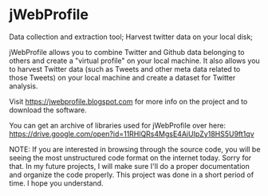 # jWebProfile
Data collection and extraction tool; Harvest twitter data on your local disk;

jWebProfile allows you to combine Twitter and Github data belonging to others and create a "virtual profile" on your local machine.
It also allows you to harvest Twitter data (such as Tweets and other meta data related to those Tweets) on your local machine and create a dataset for 
Twitter analysis.

Visit https://jwebprofile.blogspot.com for more info on the project and to download the software.

You can get an archive of libraries used for jWebProfile over here: https://drive.google.com/open?id=11RHlQRs4MgsE4AiUIpZy18HS5U9ft1qv

NOTE: If you are interested in browsing through the source code, you will be seeing the most unstructured code format on the internet today. Sorry for that. In my future projects, I will make sure I'll do a proper documentation and organize the code properly. This project was done in a short period of time. I hope you understand.

